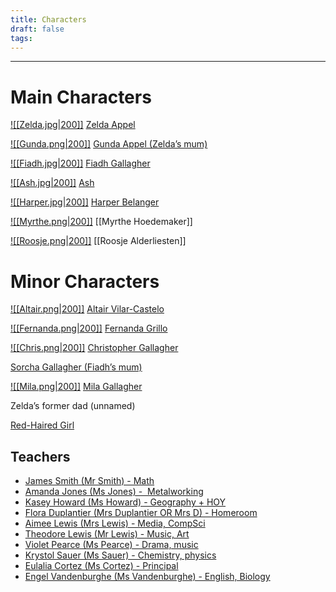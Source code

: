 ```yaml
---
title: Characters
draft: false
tags:
---
```

<hr>

# Main Characters
[![[Zelda.jpg|200]]](Zelda%20Appel.md)
[Zelda Appel](Zelda%20Appel.md)

[![[Gunda.png|200]]](Gunda%20Appel.md)
[Gunda Appel \(Zelda’s mum\)](Gunda%20Appel.md)

[![[Fiadh.jpg|200]]](Fiadh%20Gallagher.md)
[Fiadh Gallagher](Fiadh%20Gallagher.md)

[![[Ash.jpg|200]]](Ash.md)
[Ash](Ash.md)

[![[Harper.jpg|200]]](Harper%20Belanger.md)
[Harper Belanger](<Harper Belanger.md>)

[![[Myrthe.png|200]]](Myrthe%20Hoedemaker)
[[Myrthe Hoedemaker]]

[![[Roosje.png|200]]](Roosje%20Alderliesten)
[[Roosje Alderliesten]]


# Minor Characters
[![[Altair.png|200]]](Altair%20Vilar-Castelo)
[Altair Vilar-Castelo](Altair%20Vilar-Castelo)

[![[Fernanda.png|200]]](Fernanda%20Grillo)
[Fernanda Grillo](Fernanda%20Grillo)

[![[Chris.png|200]]](Christopher%20Gallagher.md)
[Christopher Gallagher](Christopher%20Gallagher.md)

[Sorcha Gallagher (Fiadh’s mum)](Sorcha%20Gallagher.md)

[![[Mila.png|200]]](Mila%20Gallagher.md)
[Mila Gallagher](Mila%20Gallagher.md)

Zelda’s former dad (unnamed)

[Red-Haired Girl](Red-Haired%20Girl.md)

## Teachers
- [James Smith (Mr Smith) - Math](James%20Smith.md)
- [Amanda Jones (Ms Jones) -  Metalworking](Amanda%20Jones.md)
- [Kasey Howard (Ms Howard) - Geography + HOY](Kasey%20Howard.md)
- [Flora Duplantier (Mrs Duplantier OR Mrs D) - Homeroom](Flora%20Duplantier.md)
- [Aimee Lewis (Mrs Lewis) - Media, CompSci](Aimee%20Lewis.md)
- [Theodore Lewis (Mr Lewis) - Music, Art](Theodore%20Lewis.md)
- [Violet Pearce (Ms Pearce) - Drama, music](Violet%20Pearce.md)
- [Krystol Sauer (Ms Sauer) - Chemistry, physics](Krystol%20Sauer.md)
- [Eulalia Cortez (Ms Cortez) - Principal](Eulalia%20Cortez.md)
- [Engel Vandenburghe (Ms Vandenburghe) - English, Biology](Engel%20Vandenburghe.md)
